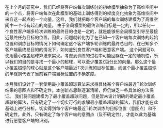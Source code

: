 <!--
 * @Author: LetMeFly
 * @Date: 2025-10-21 22:56:30
 * @LastEditors: LetMeFly.xyz
 * @LastEditTime: 2025-10-22 10:35:06
-->
在上个月的研究中，我们已经将客户端每次训练时的初始模型抽象为了高维空间中的一个点，将客户端每次在此模型的基础上训练得到的梯度变化抽象为高维空间中来自这一起点的一个向量。这样，我们就把每个客户端的每次训练建模为了高维空间中一个带有起点的向量。
由于全局模型的最终训练目标是一定的，所以任何一个良性客户端多轮次训练的最终目的也是一定的，就是能够把全局模型引导至最接近最终任务目标的位置。因此，问题就转化为了在已知一个客户端每次训练的起始位置和训练目标的情况下如何确定这个客户端多轮训练的最终总目的、在已知多个客户端最终总目的的情况下，如何鉴别良性客户端和恶意客户端。
这个问题可以使用最小覆盖超球算法来实现。考虑到训练的过程中可能回存在一定的随机性，所以我们的目的是寻找一个最小的超球，可以至少覆盖ζ百分比的向量。那么这个最小覆盖超球的球心就是这个客户端最近T次训练的目标位置，而这个最小覆盖超球的半径则代表了当前客户端目标位置的不确定度。



本月我们设计了一套使用最小覆盖超球算法来求得具体某个客户端最近T轮次训练结果的意图点和不确定性，本创新点思路逐渐清晰，但仍缺乏一些具体的方法保证。
我们将问题建模为了最小覆盖超球问题，但是暂未设计明确的确定最小覆盖超球的算法，只有确定了一个切实可行的求解最小覆盖超球的算法，我们才能在此基础上进行分析，切实得到每个客户端最近T轮次训练的目标位置（意图点）和不确定性。此外，只有确定了每个客户端的意图点（及不确定性），才能以此为基础进行恶意客户端的识别。